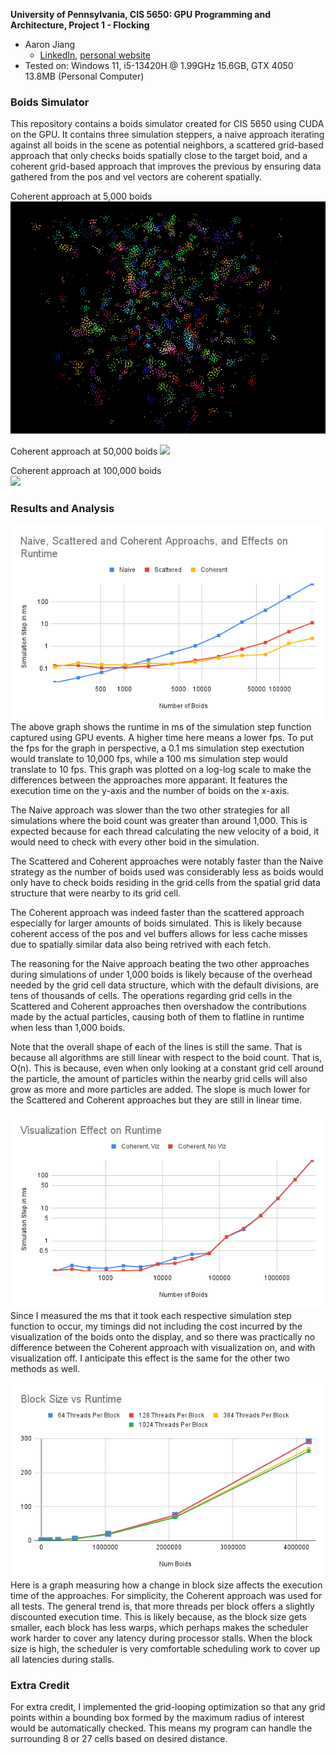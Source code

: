 **University of Pennsylvania, CIS 5650: GPU Programming and Architecture,
Project 1 - Flocking**

* Aaron Jiang
  * [LinkedIn](https://www.linkedin.com/in/aaronpjiang/), [personal website](https://aaron-jiang.com/)
* Tested on: Windows 11, i5-13420H @ 1.99GHz 15.6GB, GTX 4050 13.8MB (Personal Computer)
### Boids Simulator

This repository contains a boids simulator created for CIS 5650 using CUDA on the GPU. It contains three simulation steppers, a naive approach iterating against all boids in the scene as potential neighbors, a scattered grid-based approach that only checks boids spatially close to the target boid, and a coherent grid-based approach that improves the previous by ensuring data gathered from the pos and vel vectors are coherent spatially.  

Coherent approach at 5,000 boids  
![](images/3.gif)  

Coherent approach at 50,000 boids
![](images/2.gif)  

Coherent approach at 100,000 boids  
![](images/4.gif)


### Results and Analysis

![](images/Naive,%20Scattered%20and%20Coherent%20Approachs,%20and%20Effects%20on%20Runtime.png)
The above graph shows the runtime in ms of the simulation step function captured using GPU events. A higher time here means a lower fps. To put the fps for the graph in perspective, a 0.1 ms simulation step exectution would translate to 10,000 fps, while a 100 ms simulation step would translate to 10 fps. This graph was plotted on a log-log scale to make the differences between the approaches more apparant. It features the execution time on the y-axis and the number of boids on the x-axis.  

The Naive approach was slower than the two other strategies for all simulations where the boid count was greater than around 1,000. This is expected because for each thread calculating the new velocity of a boid, it would need to check with every other boid in the simulation.  

The Scattered and Coherent approaches were notably faster than the Naive strategy as the number of boids used was considerably less as boids would only have to check boids residing in the grid cells from the spatial grid data structure that were nearby to its grid cell. 

The Coherent approach was indeed faster than the scattered approach especially for larger amounts of boids simulated. This is likely because coherent access of the pos and vel buffers allows for less cache misses due to spatially similar data also being retrived with each fetch. 

The reasoning for the Naive approach beating the two other approaches during simulations of under 1,000 boids is likely because of the overhead needed by the grid cell data structure, which with the default divisions, are tens of thousands of cells. The operations regarding grid cells in the Scattered and Coherent approaches then overshadow the contributions made by the actual particles, causing both of them to flatline in runtime when less than 1,000 boids.

Note that the overall shape of each of the lines is still the same. That is because all algorithms are still linear with respect to the boid count. That is, O(n). This is because, even when only looking at a constant grid cell around the particle, the amount of particles within the nearby grid cells will also grow as more and more particles are added. The slope is much lower for the Scattered and Coherent approaches but they are still in linear time.


![](images/Visualization%20Effect%20on%20Runtime.png)
Since I measured the ms that it took each respective simulation step function to occur, my timings did not including the cost incurred by the visualization of the boids onto the display, and so there was practically no difference between the Coherent approach with visualization on, and with visualization off. I anticipate this effect is the same for the other two methods as well.

![](images/Block%20Size%20vs%20Runtime.png)
Here is a graph measuring how a change in block size affects the execution time of the approaches. For simplicity, the Coherent approach was used for all tests. The general trend is, that more threads per block offers a slightly discounted execution time. This is likely because, as the block size gets smaller, each block has less warps, which perhaps makes the scheduler work harder to cover any latency during processor stalls. When the block size is high, the scheduler is very comfortable scheduling work to cover up all latencies during stalls.  

### Extra Credit
For extra credit, I implemented the grid-looping optimization so that any grid points within a bounding box formed by the maximum radius of interest would be automatically checked. This means my program can handle the surrounding 8 or 27 cells based on desired distance.